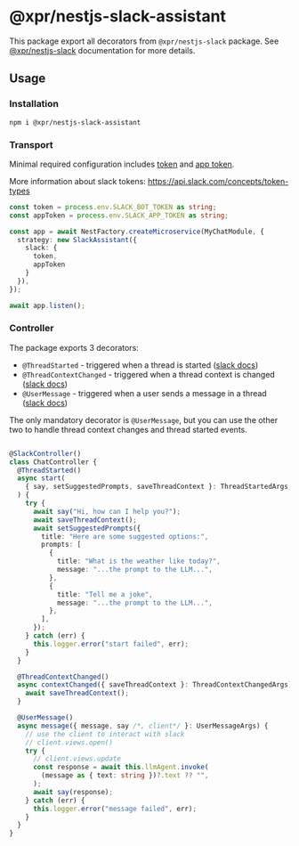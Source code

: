 # @xpr/nestjs-slack-assistant

This package export all decorators from `@xpr/nestjs-slack` package. See [@xpr/nestjs-slack](../nestjs-slack/readme.md)
documentation for more details.

## Usage

### Installation

```shell
npm i @xpr/nestjs-slack-assistant
```

### Transport

Minimal required configuration includes [token](https://api.slack.com/concepts/token-types#bot)
and [app token](https://api.slack.com/concepts/token-types#app-level).

More information about slack tokens: https://api.slack.com/concepts/token-types

```typescript
const token = process.env.SLACK_BOT_TOKEN as string;
const appToken = process.env.SLACK_APP_TOKEN as string;

const app = await NestFactory.createMicroservice(MyChatModule, {
  strategy: new SlackAssistant({
    slack: {
      token,
      appToken
    }
  }),
});

await app.listen();
```

### Controller

The package exports 3 decorators:

- `@ThreadStarted` - triggered when a thread is started
  ([slack docs](https://tools.slack.dev/bolt-js/concepts/ai-apps/#handling-new-thread))
- `@ThreadContextChanged` - triggered when a thread context is changed
  ([slack docs](https://tools.slack.dev/bolt-js/concepts/ai-apps/#handling-thread-context-changes))
- `@UserMessage` - triggered when a user sends a message in a thread
  ([slack docs](https://tools.slack.dev/bolt-js/concepts/ai-apps/#handling-user-messages))

The only mandatory decorator is `@UserMessage`, but you can use the other two to
handle thread context changes and thread started events.

```typescript

@SlackController()
class ChatController {
  @ThreadStarted()
  async start(
    { say, setSuggestedPrompts, saveThreadContext }: ThreadStartedArgs,
  ) {
    try {
      await say("Hi, how can I help you?");
      await saveThreadContext();
      await setSuggestedPrompts({
        title: "Here are some suggested options:",
        prompts: [
          {
            title: "What is the weather like today?",
            message: "...the prompt to the LLM...",
          },
          {
            title: "Tell me a joke",
            message: "...the prompt to the LLM...",
          },
        ],
      });
    } catch (err) {
      this.logger.error("start failed", err);
    }
  }

  @ThreadContextChanged()
  async contextChanged({ saveThreadContext }: ThreadContextChangedArgs) {
    await saveThreadContext();
  }

  @UserMessage()
  async message({ message, say /*, client*/ }: UserMessageArgs) {
    // use the client to interact with slack
    // client.views.open()
    try {
      // client.views.update
      const response = await this.llmAgent.invoke(
        (message as { text: string })?.text ?? "",
      );
      await say(response);
    } catch (err) {
      this.logger.error("message failed", err);
    }
  }
}
```
